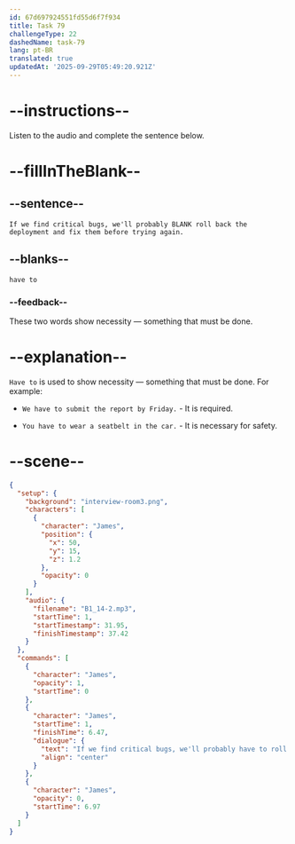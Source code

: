 ```yaml
---
id: 67d697924551fd55d6f7f934
title: Task 79
challengeType: 22
dashedName: task-79
lang: pt-BR
translated: true
updatedAt: '2025-09-29T05:49:20.921Z'
---
```


<!-- (audio) James: If we find critical bugs, we'll probably have to roll back the deployment and fix them before trying again. -->

# --instructions--

Listen to the audio and complete the sentence below.

# --fillInTheBlank--

## --sentence--

`If we find critical bugs, we'll probably BLANK roll back the deployment and fix them before trying again.`

## --blanks--

`have to`

### --feedback--

These two words show necessity — something that must be done.

# --explanation--

`Have to` is used to show necessity — something that must be done. For example:

- `We have to submit the report by Friday.` - It is required.

- `You have to wear a seatbelt in the car.` - It is necessary for safety.

# --scene--

```json
{
  "setup": {
    "background": "interview-room3.png",
    "characters": [
      {
        "character": "James",
        "position": {
          "x": 50,
          "y": 15,
          "z": 1.2
        },
        "opacity": 0
      }
    ],
    "audio": {
      "filename": "B1_14-2.mp3",
      "startTime": 1,
      "startTimestamp": 31.95,
      "finishTimestamp": 37.42
    }
  },
  "commands": [
    {
      "character": "James",
      "opacity": 1,
      "startTime": 0
    },
    {
      "character": "James",
      "startTime": 1,
      "finishTime": 6.47,
      "dialogue": {
        "text": "If we find critical bugs, we'll probably have to roll back the deployment and fix them before trying again.",
        "align": "center"
      }
    },
    {
      "character": "James",
      "opacity": 0,
      "startTime": 6.97
    }
  ]
}
```
